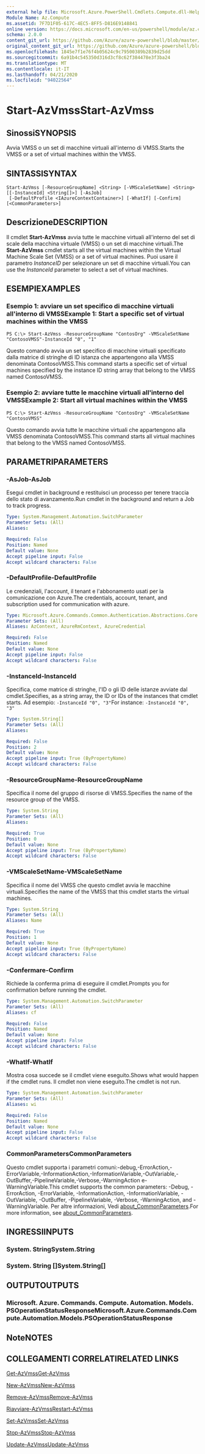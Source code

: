 ```yaml
---
external help file: Microsoft.Azure.PowerShell.Cmdlets.Compute.dll-Help.xml
Module Name: Az.Compute
ms.assetid: 7F7D1F05-617C-4EC5-8FF5-D816E9148841
online version: https://docs.microsoft.com/en-us/powershell/module/az.compute/start-azvmss
schema: 2.0.0
content_git_url: https://github.com/Azure/azure-powershell/blob/master/src/Compute/Compute/help/Start-AzVmss.md
original_content_git_url: https://github.com/Azure/azure-powershell/blob/master/src/Compute/Compute/help/Start-AzVmss.md
ms.openlocfilehash: 1845e7f1e76f4b05624c9c79500389b2839d25dd
ms.sourcegitcommit: 6a91b4c545350d316d3cf8c62f384478e3f3ba24
ms.translationtype: MT
ms.contentlocale: it-IT
ms.lasthandoff: 04/21/2020
ms.locfileid: "94022564"
---
```

# <span data-ttu-id="6f84f-101">Start-AzVmss</span><span class="sxs-lookup"><span data-stu-id="6f84f-101">Start-AzVmss</span></span>

## <span data-ttu-id="6f84f-102">Sinossi</span><span class="sxs-lookup"><span data-stu-id="6f84f-102">SYNOPSIS</span></span>
<span data-ttu-id="6f84f-103">Avvia VMSS o un set di macchine virtuali all'interno di VMSS.</span><span class="sxs-lookup"><span data-stu-id="6f84f-103">Starts the VMSS or a set of virtual machines within the VMSS.</span></span>

## <span data-ttu-id="6f84f-104">SINTASSI</span><span class="sxs-lookup"><span data-stu-id="6f84f-104">SYNTAX</span></span>

```
Start-AzVmss [-ResourceGroupName] <String> [-VMScaleSetName] <String> [[-InstanceId] <String[]>] [-AsJob]
 [-DefaultProfile <IAzureContextContainer>] [-WhatIf] [-Confirm] [<CommonParameters>]
```

## <span data-ttu-id="6f84f-105">Descrizione</span><span class="sxs-lookup"><span data-stu-id="6f84f-105">DESCRIPTION</span></span>
<span data-ttu-id="6f84f-106">Il cmdlet **Start-AzVmss** avvia tutte le macchine virtuali all'interno del set di scale della macchina virtuale (VMSS) o un set di macchine virtuali.</span><span class="sxs-lookup"><span data-stu-id="6f84f-106">The **Start-AzVmss** cmdlet starts all the virtual machines within the Virtual Machine Scale Set (VMSS) or a set of virtual machines.</span></span>
<span data-ttu-id="6f84f-107">Puoi usare il parametro *InstanceID* per selezionare un set di macchine virtuali.</span><span class="sxs-lookup"><span data-stu-id="6f84f-107">You can use the *InstanceId* parameter to select a set of virtual machines.</span></span>

## <span data-ttu-id="6f84f-108">ESEMPI</span><span class="sxs-lookup"><span data-stu-id="6f84f-108">EXAMPLES</span></span>

### <span data-ttu-id="6f84f-109">Esempio 1: avviare un set specifico di macchine virtuali all'interno di VMSS</span><span class="sxs-lookup"><span data-stu-id="6f84f-109">Example 1: Start a specific set of virtual machines within the VMSS</span></span>
```
PS C:\> Start-AzVmss -ResourceGroupName "ContosOrg" -VMScaleSetName "ContosoVMSS"-InstanceId "0", "1"
```

<span data-ttu-id="6f84f-110">Questo comando avvia un set specifico di macchine virtuali specificato dalla matrice di stringhe di ID istanza che appartengono alla VMSS denominata ContosoVMSS.</span><span class="sxs-lookup"><span data-stu-id="6f84f-110">This command starts a specific set of virtual machines specified by the instance ID string array that belong to the VMSS named ContosoVMSS.</span></span>

### <span data-ttu-id="6f84f-111">Esempio 2: avviare tutte le macchine virtuali all'interno del VMSS</span><span class="sxs-lookup"><span data-stu-id="6f84f-111">Example 2: Start all virtual machines within the VMSS</span></span>
```
PS C:\> Start-AzVmss -ResourceGroupName "ContosOrg" -VMScaleSetName "ContosoVMSS"
```

<span data-ttu-id="6f84f-112">Questo comando avvia tutte le macchine virtuali che appartengono alla VMSS denominata ContosoVMSS.</span><span class="sxs-lookup"><span data-stu-id="6f84f-112">This command starts all virtual machines that belong to the VMSS named ContosoVMSS.</span></span>

## <span data-ttu-id="6f84f-113">PARAMETRI</span><span class="sxs-lookup"><span data-stu-id="6f84f-113">PARAMETERS</span></span>

### <span data-ttu-id="6f84f-114">-AsJob</span><span class="sxs-lookup"><span data-stu-id="6f84f-114">-AsJob</span></span>
<span data-ttu-id="6f84f-115">Esegui cmdlet in background e restituisci un processo per tenere traccia dello stato di avanzamento.</span><span class="sxs-lookup"><span data-stu-id="6f84f-115">Run cmdlet in the background and return a Job to track progress.</span></span>

```yaml
Type: System.Management.Automation.SwitchParameter
Parameter Sets: (All)
Aliases:

Required: False
Position: Named
Default value: None
Accept pipeline input: False
Accept wildcard characters: False
```

### <span data-ttu-id="6f84f-116">-DefaultProfile</span><span class="sxs-lookup"><span data-stu-id="6f84f-116">-DefaultProfile</span></span>
<span data-ttu-id="6f84f-117">Le credenziali, l'account, il tenant e l'abbonamento usati per la comunicazione con Azure.</span><span class="sxs-lookup"><span data-stu-id="6f84f-117">The credentials, account, tenant, and subscription used for communication with azure.</span></span>

```yaml
Type: Microsoft.Azure.Commands.Common.Authentication.Abstractions.Core.IAzureContextContainer
Parameter Sets: (All)
Aliases: AzContext, AzureRmContext, AzureCredential

Required: False
Position: Named
Default value: None
Accept pipeline input: False
Accept wildcard characters: False
```

### <span data-ttu-id="6f84f-118">-InstanceId</span><span class="sxs-lookup"><span data-stu-id="6f84f-118">-InstanceId</span></span>
<span data-ttu-id="6f84f-119">Specifica, come matrice di stringhe, l'ID o gli ID delle istanze avviate dal cmdlet.</span><span class="sxs-lookup"><span data-stu-id="6f84f-119">Specifies, as a string array, the ID or IDs of the instances that cmdlet starts.</span></span>
<span data-ttu-id="6f84f-120">Ad esempio: `-InstanceId "0", "3"`</span><span class="sxs-lookup"><span data-stu-id="6f84f-120">For instance: `-InstanceId "0", "3"`</span></span>

```yaml
Type: System.String[]
Parameter Sets: (All)
Aliases:

Required: False
Position: 2
Default value: None
Accept pipeline input: True (ByPropertyName)
Accept wildcard characters: False
```

### <span data-ttu-id="6f84f-121">-ResourceGroupName</span><span class="sxs-lookup"><span data-stu-id="6f84f-121">-ResourceGroupName</span></span>
<span data-ttu-id="6f84f-122">Specifica il nome del gruppo di risorse di VMSS.</span><span class="sxs-lookup"><span data-stu-id="6f84f-122">Specifies the name of the resource group of the VMSS.</span></span>

```yaml
Type: System.String
Parameter Sets: (All)
Aliases:

Required: True
Position: 0
Default value: None
Accept pipeline input: True (ByPropertyName)
Accept wildcard characters: False
```

### <span data-ttu-id="6f84f-123">-VMScaleSetName</span><span class="sxs-lookup"><span data-stu-id="6f84f-123">-VMScaleSetName</span></span>
<span data-ttu-id="6f84f-124">Specifica il nome del VMSS che questo cmdlet avvia le macchine virtuali.</span><span class="sxs-lookup"><span data-stu-id="6f84f-124">Specifies the name of the VMSS that this cmdlet starts the virtual machines.</span></span>

```yaml
Type: System.String
Parameter Sets: (All)
Aliases: Name

Required: True
Position: 1
Default value: None
Accept pipeline input: True (ByPropertyName)
Accept wildcard characters: False
```

### <span data-ttu-id="6f84f-125">-Confermare</span><span class="sxs-lookup"><span data-stu-id="6f84f-125">-Confirm</span></span>
<span data-ttu-id="6f84f-126">Richiede la conferma prima di eseguire il cmdlet.</span><span class="sxs-lookup"><span data-stu-id="6f84f-126">Prompts you for confirmation before running the cmdlet.</span></span>

```yaml
Type: System.Management.Automation.SwitchParameter
Parameter Sets: (All)
Aliases: cf

Required: False
Position: Named
Default value: None
Accept pipeline input: False
Accept wildcard characters: False
```

### <span data-ttu-id="6f84f-127">-WhatIf</span><span class="sxs-lookup"><span data-stu-id="6f84f-127">-WhatIf</span></span>
<span data-ttu-id="6f84f-128">Mostra cosa succede se il cmdlet viene eseguito.</span><span class="sxs-lookup"><span data-stu-id="6f84f-128">Shows what would happen if the cmdlet runs.</span></span> <span data-ttu-id="6f84f-129">Il cmdlet non viene eseguito.</span><span class="sxs-lookup"><span data-stu-id="6f84f-129">The cmdlet is not run.</span></span>

```yaml
Type: System.Management.Automation.SwitchParameter
Parameter Sets: (All)
Aliases: wi

Required: False
Position: Named
Default value: None
Accept pipeline input: False
Accept wildcard characters: False
```

### <span data-ttu-id="6f84f-130">CommonParameters</span><span class="sxs-lookup"><span data-stu-id="6f84f-130">CommonParameters</span></span>
<span data-ttu-id="6f84f-131">Questo cmdlet supporta i parametri comuni:-debug,-ErrorAction,-ErrorVariable,-InformationAction,-InformationVariable,-OutVariable,-OutBuffer,-PipelineVariable,-Verbose,-WarningAction e-WarningVariable.</span><span class="sxs-lookup"><span data-stu-id="6f84f-131">This cmdlet supports the common parameters: -Debug, -ErrorAction, -ErrorVariable, -InformationAction, -InformationVariable, -OutVariable, -OutBuffer, -PipelineVariable, -Verbose, -WarningAction, and -WarningVariable.</span></span> <span data-ttu-id="6f84f-132">Per altre informazioni, Vedi [about_CommonParameters](http://go.microsoft.com/fwlink/?LinkID=113216).</span><span class="sxs-lookup"><span data-stu-id="6f84f-132">For more information, see [about_CommonParameters](http://go.microsoft.com/fwlink/?LinkID=113216).</span></span>

## <span data-ttu-id="6f84f-133">INGRESSI</span><span class="sxs-lookup"><span data-stu-id="6f84f-133">INPUTS</span></span>

### <span data-ttu-id="6f84f-134">System. String</span><span class="sxs-lookup"><span data-stu-id="6f84f-134">System.String</span></span>

### <span data-ttu-id="6f84f-135">System. String []</span><span class="sxs-lookup"><span data-stu-id="6f84f-135">System.String[]</span></span>

## <span data-ttu-id="6f84f-136">OUTPUT</span><span class="sxs-lookup"><span data-stu-id="6f84f-136">OUTPUTS</span></span>

### <span data-ttu-id="6f84f-137">Microsoft. Azure. Commands. Compute. Automation. Models. PSOperationStatusResponse</span><span class="sxs-lookup"><span data-stu-id="6f84f-137">Microsoft.Azure.Commands.Compute.Automation.Models.PSOperationStatusResponse</span></span>

## <span data-ttu-id="6f84f-138">Note</span><span class="sxs-lookup"><span data-stu-id="6f84f-138">NOTES</span></span>

## <span data-ttu-id="6f84f-139">COLLEGAMENTI CORRELATI</span><span class="sxs-lookup"><span data-stu-id="6f84f-139">RELATED LINKS</span></span>

[<span data-ttu-id="6f84f-140">Get-AzVmss</span><span class="sxs-lookup"><span data-stu-id="6f84f-140">Get-AzVmss</span></span>](./Get-AzVmss.md)

[<span data-ttu-id="6f84f-141">New-AzVmss</span><span class="sxs-lookup"><span data-stu-id="6f84f-141">New-AzVmss</span></span>](./New-AzVmss.md)

[<span data-ttu-id="6f84f-142">Remove-AzVmss</span><span class="sxs-lookup"><span data-stu-id="6f84f-142">Remove-AzVmss</span></span>](./Remove-AzVmss.md)

[<span data-ttu-id="6f84f-143">Riavviare-AzVmss</span><span class="sxs-lookup"><span data-stu-id="6f84f-143">Restart-AzVmss</span></span>](./Restart-AzVmss.md)

[<span data-ttu-id="6f84f-144">Set-AzVmss</span><span class="sxs-lookup"><span data-stu-id="6f84f-144">Set-AzVmss</span></span>](./Set-AzVmss.md)

[<span data-ttu-id="6f84f-145">Stop-AzVmss</span><span class="sxs-lookup"><span data-stu-id="6f84f-145">Stop-AzVmss</span></span>](./Stop-AzVmss.md)

[<span data-ttu-id="6f84f-146">Update-AzVmss</span><span class="sxs-lookup"><span data-stu-id="6f84f-146">Update-AzVmss</span></span>](./Update-AzVmss.md)


